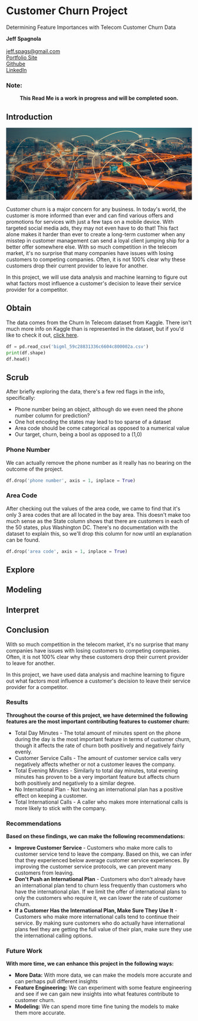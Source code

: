 # Customer Churn Project
Determining Feature Importances with Telecom Customer Churn Data

<b>Jeff Spagnola</b><br><br>
jeff.spags@gmail.com<br>
<a href="jeffspagnola.com">Portfolio Site</a><br>
<a href="github.com/spags093">Githube</a><br>
<a href="linkedin.com/in/jeffspagnola">LinkedIn</a>

### Note:
<center><b> This Read Me is a work in progress and will be completed soon. </b></center>

## Introduction

<center><img src="2-8_telecom-media_v2_1600.jpg" alt="telecom image"></center>

Customer churn is a major concern for any business.  In today's world, the customer is more informed than ever and can find various offers and promotions for services with just a few taps on a mobile device.  With targeted social media ads, they may not even have to do that!  This fact alone makes it harder than ever to create a long-term customer when any misstep in customer management can send a loyal client jumping ship for a better offer somewhere else.  With so much competition in the telecom market, it's no surprise that many companies have issues with losing customers to competing companies.  Often, it is not 100% clear why these customers drop their current provider to leave for another.  

In this project, we will use data analysis and machine learning to figure out what factors most influence a customer's decision to leave their service provider for a competitor.  

## Obtain
The data comes from the Churn In Telecom dataset from Kaggle. There isn't much more info on Kaggle than is represented in the dataset, but if you'd like to check it out, <a href="https://www.kaggle.com/becksddf/churn-in-telecoms-dataset">click here</a>.

``` python
df = pd.read_csv('bigml_59c28831336c6604c800002a.csv')
print(df.shape)
df.head()

```
## Scrub
After briefly exploring the data, there's a few red flags in the info, specifically:
- Phone number being an object, although do we even need the phone number column for prediction?
- One hot encoding the states may lead to too sparse of a dataset
- Area code should be come categorical as opposed to a numerical value
- Our target, churn, being a bool as opposed to a (1,0)

### Phone Number
We can actually remove the phone number as it really has no bearing on the outcome of the project.
```python
df.drop('phone number', axis = 1, inplace = True)
```

### Area Code
After checking out the values of the area code, we came to find that it's only 3 area codes that are all located in the bay area.  This doesn't make too much sense as the State column shows that there are customers in each of the 50 states, plus Washington DC.  There's no documentation with the dataset to explain this, so we'll drop this column for now until an explanation can be found.
```python
df.drop('area code', axis = 1, inplace = True)
```


## Explore


## Modeling


## Interpret


## Conclusion
With so much competition in the telecom market, it's no surprise that many companies have issues with losing customers to competing companies.  Often, it is not 100% clear why these customers drop their current provider to leave for another.  

In this project, we have used data analysis and machine learning to figure out what factors most influence a customer's decision to leave their service provider for a competitor.  

### Results
<b> Throughout the course of this project, we have determined the following features are the most important contributing features to customer churn:</b>
- Total Day Minutes - The total amount of minutes spent on the phone during the day is the most important feature in terms of customer churn, though it affects the rate of churn both positively and negatively fairly evenly.  
- Customer Service Calls - The amount of customer service calls very negatively affects whether or not a customer leaves the company. 
- Total Evening Minutes - Similarly to total day minutes, total evening minutes has proven to be a very important feature but affects churn both positively and negatively to a similar degree. 
- No International Plan - Not having an international plan has a positive effect on keeping a customer. 
- Total International Calls - A caller who makes more international calls is more likely to stick with the company.

### Recommendations
<b> Based on these findings, we can make the following recommendations: </b>
- <b>Improve Customer Service </b>- Customers who make more calls to customer service tend to leave the company.  Based on this, we can infer that they experienced below average customer service experiences.  By improving the customer service protocols, we can prevent many customers from leaving. 
- <b>Don't Push an International Plan</b> - Customers who don't already have an international plan tend to churn less frequently than customers who have the international plan.  If we limit the offer of international plans to only the customers who require it, we can lower the rate of customer churn.
- <b> If a Customer Has the International Plan, Make Sure They Use It</b> - Customers who make more international calls tend to continue their service.  By making sure customers who do actually have international plans feel they are getting the full value of their plan, make sure they use the international calling options.

### Future Work
<b>With more time, we can enhance this project in the following ways:</b><br>
- <b>More Data:</b>  With more data, we can make the models more accurate and can perhaps pull different insights
- <b>Feature Engineering:</b>  We can experiment with some feature engineering and see if we can gain new insights into what features contribute to customer churn.
- <b>Modeling:</b>  We can spend more time fine tuning the models to make them more accurate. 